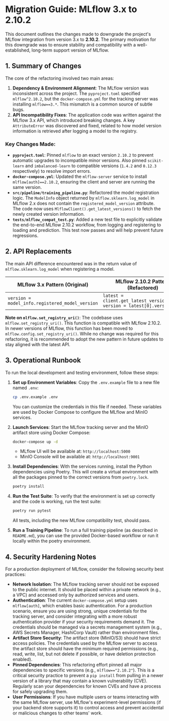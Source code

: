 # Migration Guide: MLflow 3.x to 2.10.2

This document outlines the changes made to downgrade the project's MLflow integration from version 3.x to **2.10.2**. The primary motivation for this downgrade was to ensure stability and compatibility with a well-established, long-term support version of MLflow.

## 1. Summary of Changes

The core of the refactoring involved two main areas:
1.  **Dependency & Environment Alignment**: The MLflow version was inconsistent across the project. The `pyproject.toml` specified `mlflow^2.10.2`, but the `docker-compose.yml` for the tracking server was installing `mlflow==3.*`. This mismatch is a common source of subtle bugs.
2.  **API Incompatibility Fixes**: The application code was written against the MLflow 3.x API, which introduced breaking changes. A key `AttributeError` was discovered and fixed, related to how model version information is retrieved after logging a model to the registry.

### Key Changes Made:
-   **`pyproject.toml`**: Pinned `mlflow` to an exact version `2.10.2` to prevent automatic upgrades to incompatible minor versions. Also pinned `scikit-learn` and `imbalanced-learn` to compatible versions (`1.4.2` and `0.12.3` respectively) to resolve import errors.
-   **`docker-compose.yml`**: Updated the `mlflow-server` service to install `mlflow[auth]==2.10.2`, ensuring the client and server are running the same version.
-   **`src/pipeline/training_pipeline.py`**: Refactored the model registration logic. The `ModelInfo` object returned by `mlflow.sklearn.log_model` in MLflow 2.x does not contain the `registered_model_version` attribute. The code now uses `MlflowClient().get_latest_versions()` to fetch the newly created version information.
-   **`tests/mlflow_compat_test.py`**: Added a new test file to explicitly validate the end-to-end MLflow 2.10.2 workflow, from logging and registering to loading and prediction. This test now passes and will help prevent future regressions.

## 2. API Replacements

The main API difference encountered was in the return value of `mlflow.sklearn.log_model` when registering a model.

| MLflow 3.x Pattern (Original) | MLflow 2.10.2 Pattern (Refactored) | File(s) Changed |
| ----------------------------- | ---------------------------------- | --------------- |
| `version = model_info.registered_model_version` | `latest = client.get_latest_versions(...)`<br>`version = latest[0].version` | `src/pipeline/training_pipeline.py`<br>`tests/mlflow_compat_test.py` |

**Note on `mlflow.set_registry_uri()`**:
The codebase uses `mlflow.set_registry_uri()`. This function is compatible with MLflow 2.10.2. In newer versions of MLflow, this function has been moved to `mlflow.config.set_registry_uri()`. While no change was required for this refactoring, it is recommended to adopt the new pattern in future updates to stay aligned with the latest API.

## 3. Operational Runbook

To run the local development and testing environment, follow these steps:

1.  **Set up Environment Variables**:
    Copy the `.env.example` file to a new file named `.env`:
    ```bash
    cp .env.example .env
    ```
    You can customize the credentials in this file if needed. These variables are used by Docker Compose to configure the MLflow and MinIO services.

2.  **Launch Services**:
    Start the MLflow tracking server and the MinIO artifact store using Docker Compose:
    ```bash
    docker-compose up -d
    ```
    - MLflow UI will be available at: `http://localhost:5000`
    - MinIO Console will be available at: `http://localhost:9001`

3.  **Install Dependencies**:
    With the services running, install the Python dependencies using Poetry. This will create a virtual environment with all the packages pinned to the correct versions from `poetry.lock`.
    ```bash
    poetry install
    ```

4.  **Run the Test Suite**:
    To verify that the environment is set up correctly and the code is working, run the test suite:
    ```bash
    poetry run pytest
    ```
    All tests, including the new MLflow compatibility test, should pass.

5.  **Run a Training Pipeline**:
    To run a full training pipeline (as described in `README.md`), you can use the provided Docker-based workflow or run it locally within the poetry environment.

## 4. Security Hardening Notes

For a production deployment of MLflow, consider the following security best practices:

-   **Network Isolation**: The MLflow tracking server should not be exposed to the public internet. It should be placed within a private network (e.g., a VPC) and accessed only by authorized services and users.
-   **Authentication**: The current `docker-compose.yml` setup uses `mlflow[auth]`, which enables basic authentication. For a production scenario, ensure you are using strong, unique credentials for the tracking server, and consider integrating with a more robust authentication provider if your security requirements demand it. The credentials should be managed via a secrets management system (e.g., AWS Secrets Manager, HashiCorp Vault) rather than environment files.
-   **Artifact Store Security**: The artifact store (MinIO/S3) should have strict access policies. The credentials used by the MLflow server to access the artifact store should have the minimum required permissions (e.g., read, write, list, but not delete if possible, or have deletion protection enabled).
-   **Pinned Dependencies**: This refactoring effort pinned all major dependencies to specific versions (e.g., `mlflow=="2.10.2"`). This is a critical security practice to prevent a `pip install` from pulling in a newer version of a library that may contain a known vulnerability (CVE). Regularly scan your dependencies for known CVEs and have a process for safely upgrading them.
-   **User Permissions**: If you have multiple users or teams interacting with the same MLflow server, use MLflow's experiment-level permissions (if your backend store supports it) to control access and prevent accidental or malicious changes to other teams' work.
